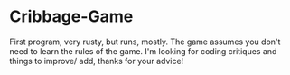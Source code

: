 # Cribbage-Game
First program, very rusty, but runs, mostly. The game assumes you don't need to learn the rules of the game.
I'm looking for coding critiques and things to improve/ add, thanks for your advice!
